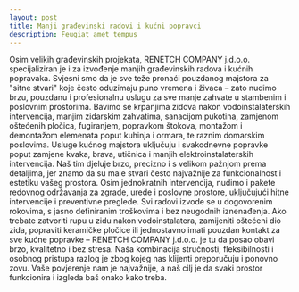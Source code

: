```yaml
---
layout: post
title: Manji građevinski radovi i kućni popravci
description: Feugiat amet tempus
---
```

Osim velikih građevinskih projekata, RENETCH COMPANY j.d.o.o. specijaliziran je i za izvođenje manjih građevinskih radova i kućnih popravaka. Svjesni smo da je sve teže pronaći pouzdanog majstora za "sitne stvari" koje često oduzimaju puno vremena i živaca – zato nudimo brzu, pouzdanu i profesionalnu uslugu za sve manje zahvate u stambenim i poslovnim prostorima. Bavimo se krpanjima zidova nakon vodoinstalaterskih intervencija, manjim zidarskim zahvatima, sanacijom pukotina, zamjenom oštećenih pločica, fugiranjem, popravkom štokova, montažom i demontažom elemenata poput kuhinja i ormara, te raznim domarskim poslovima. Usluge kućnog majstora uključuju i svakodnevne popravke poput zamjene kvaka, brava, utičnica i manjih elektroinstalaterskih intervencija. Naš tim djeluje brzo, precizno i s velikom pažnjom prema detaljima, jer znamo da su male stvari često najvažnije za funkcionalnost i estetiku vašeg prostora. Osim jednokratnih intervencija, nudimo i pakete redovnog održavanja za zgrade, urede i poslovne prostore, uključujući hitne intervencije i preventivne preglede. Svi radovi izvode se u dogovorenim rokovima, s jasno definiranim troškovima i bez neugodnih iznenađenja. Ako trebate zatvoriti rupu u zidu nakon vodoinstalatera, zamijeniti oštećeni dio zida, popraviti keramičke pločice ili jednostavno imati pouzdan kontakt za sve kućne popravke – RENETCH COMPANY j.d.o.o. je tu da posao obavi brzo, kvalitetno i bez stresa. Naša kombinacija stručnosti, fleksibilnosti i osobnog pristupa razlog je zbog kojeg nas klijenti preporučuju i ponovno zovu. Vaše povjerenje nam je najvažnije, a naš cilj je da svaki prostor funkcionira i izgleda baš onako kako treba.
